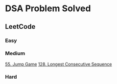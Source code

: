 # DSA Problem Solved

  ## LeetCode
  
   ### Easy
   
   ### Medium

   [55. Jump Game](https://leetcode.com/problems/jump-game/description/)
   [128. Longest Consecutive Sequence](https://leetcode.com/problems/longest-consecutive-sequence/description/)
  
   ### Hard
